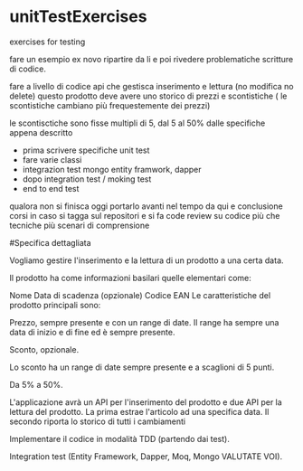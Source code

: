 # unitTestExercises
exercises for testing

fare un esempio ex novo ripartire da li e poi rivedere problematiche 
scritture di codice.

fare a livello di codice api che gestisca inserimento e lettura (no modifica no delete)
questo prodotto deve avere uno storico di prezzi e scontistiche ( le scontistiche cambiano più frequestemente dei prezzi)

le scontisctiche sono fisse multipli di 5, dal 5 al 50%
dalle specifiche appena descritto

- prima scrivere specifiche unit test
- fare varie classi
- integrazion test 	mongo entity framwork, dapper
- dopo integration test / moking test
- end to end test


qualora non si finisca oggi portarlo avanti nel tempo da qui e conclusione corsi
in caso si tagga sul repositori e si fa code review su codice
più che tecniche più scenari di comprensione






#Specifica dettagliata

Vogliamo gestire l'inserimento e la lettura di un prodotto a una certa data.

Il prodotto ha come informazioni basilari quelle elementari come:

Nome
Data di scadenza (opzionale)
Codice EAN
Le caratteristiche del prodotto principali sono:

Prezzo, sempre presente e con un range di date. Il range ha sempre una data di inizio e di fine ed è sempre presente.

 

Sconto, opzionale.

Lo sconto ha un range di date sempre presente e a scaglioni di 5 punti.

Da 5% a 50%.

 

L'applicazione avrà un API per l'inserimento del prodotto e due API per la lettura del prodotto. La prima estrae l'articolo ad una specifica data. Il secondo riporta lo storico di tutti i cambiamenti
 

Implementare il codice in modalità TDD (partendo dai test).

Integration test (Entity Framework, Dapper, Moq, Mongo VALUTATE VOI).
